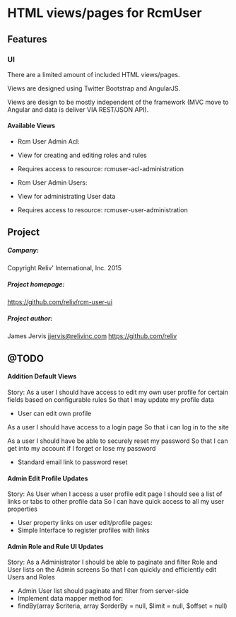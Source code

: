 HTML views/pages for RcmUser
====================

Features
--------

### UI ###

There are a limited amount of included HTML views/pages.

Views are designed using Twitter Bootstrap and AngularJS.

Views are design to be mostly independent of the framework (MVC move to Angular and data is deliver VIA REST/JSON API).

#### Available Views ####

- Rcm User Admin Acl:
 - View for creating and editing roles and rules
 - Requires access to resource: rcmuser-acl-administration

- Rcm User Admin Users:
 - View for administrating User data
 - Requires access to resource: rcmuser-user-administration

Project
-------

##### Company:
Copyright Reliv' International, Inc. 2015

##### Project homepage: #####
https://github.com/reliv/rcm-user-ui

##### Project author: #####
James Jervis
jjervis@relivinc.com
https://github.com/reliv

@TODO
-----

#### Addition Default Views ####

Story: 
As a user 
I should have access to edit my own user profile for certain fields based on configurable rules
So that I may update my profile data
    
 - User can edit own profile
 
As a user 
I should have access to a login page
So that i can log in to the site

As a user 
I should have be able to securely reset my password
So that I can get into my account if I forget or lose my password

- Standard email link to password reset

#### Admin Edit Profile Updates ####

Story:
As User when I access a user profile edit page
I should see a list of links or tabs to other profile data
So I can have quick access to all my user properties
    
 - User property links on user edit/profile pages:
 - Simple Interface to register profiles with links
 
#### Admin Role and Rule UI Updates ####

Story: 
As a Administrator 
I should be able to paginate and filter Role and User lists on the Admin screens
So that I can quickly and efficiently edit Users and Roles

- Admin User list should paginate and filter from server-side
- Implement data mapper method for:
- findBy(array $criteria, array $orderBy = null, $limit = null, $offset = null)
